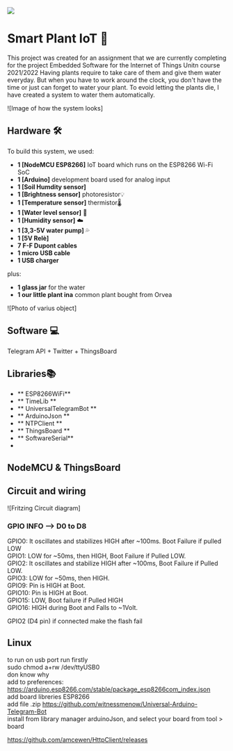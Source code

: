 <a href = "https://github.com/Tanu-N-Prabhu/Python/graphs/contributors">
  <img src = "https://contrib.rocks/image?repo = GitHub_username/repository_name"/>
</a>

# Smart Plant IoT 🌱
This project was created for an assignment that we are currently completing for the project Embedded Software for the Internet of Things Unitn course 2021/2022
Having plants require to take care of them and give them water everyday. But when you have to work around the clock, you don't have the time or just can forget to water your plant. To evoid letting the plants die, I have created a system to water them automatically.

![Image of how the system looks]


## Hardware 🛠️

To build this system, we used:
- **1 [NodeMCU ESP8266]** IoT board which runs on the ESP8266 Wi-Fi SoC
- **1 [Arduino]** development board used for analog input
- **1 [Soil Humdity sensor]** 
- **1 [Brightness sensor]** photoresistor💡 
- **1 [Temperature sensor]** thermistor🌡️ 
- **1 [Water level sensor]** 🌊
- **1 [Humidity sensor]** ☁️
- **1 [3,3-5V water pump]** 💦
- **1 [5V Relè]**  
- **7 F-F Dupont cables**
- **1 micro USB cable**
- **1 USB charger**

plus:
- **1 glass jar** for the water
- **1 our little plant ina** common plant bought from Orvea

![Photo of varius object]

## Software 💻
Telegram API + Twitter + ThingsBoard

## Libraries📚
- ** ESP8266WiFi**
- ** TimeLib **
- ** UniversalTelegramBot **
- ** ArduinoJson **
- ** NTPClient **
- ** ThingsBoard **
- ** SoftwareSerial**
- 
## NodeMCU & ThingsBoard


## Circuit and wiring

![Fritzing Circuit diagram]




### GPIO INFO --> D0 to D8
GPIO0: It oscillates and stabilizes HIGH after ~100ms. Boot Failure if pulled LOW <br />
GPIO1: LOW for ~50ms, then HIGH, Boot Failure if Pulled LOW. <br />
GPIO2: It oscillates and stabilize HIGH after ~100ms, Boot Failure if Pulled LOW. <br />
GPIO3: LOW for ~50ms, then HIGH. <br />
GPIO9: Pin is HIGH at Boot. <br />
GPIO10: Pin is HIGH at Boot. <br />
GPIO15: LOW, Boot failure if Pulled HIGH <br/>
GPIO16: HIGH during Boot and Falls to ~1Volt. <br/>

GPIO2 (D4 pin) if connected make the flash fail

## Linux
to run on usb port run firstly <br/>
sudo chmod a+rw /dev/ttyUSB0 <br/>
don know why <br/>
add to preferences: https://arduino.esp8266.com/stable/package_esp8266com_index.json <br/>
add board libreries ESP8266 <br/>
add file .zip https://github.com/witnessmenow/Universal-Arduino-Telegram-Bot <br/>
install from library manager arduinoJson, and select your board from tool > board <br/>


https://github.com/amcewen/HttpClient/releases <br/>

